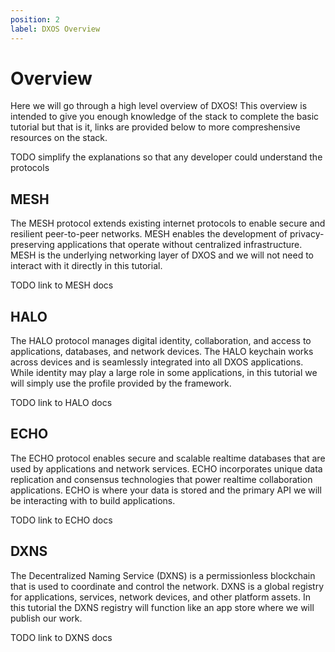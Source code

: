 ```yaml
---
position: 2
label: DXOS Overview
---
```


# Overview

Here we will go through a high level overview of DXOS! This overview is intended to give you enough knowledge of the stack to complete the basic tutorial but that is it, links are provided below to more compreshensive resources on the stack.

TODO simplify the explanations so that any developer could understand the protocols

<!-- X is Y.
X does Z.
You will use X for W. -->

## MESH

The MESH protocol extends existing internet protocols to enable secure and resilient peer-to-peer networks. MESH enables the development of privacy-preserving applications that operate without centralized infrastructure. MESH is the underlying networking layer of DXOS and we will not need to interact with it directly in this tutorial.

TODO link to MESH docs

## HALO

The HALO protocol manages digital identity, collaboration, and access to applications, databases, and network devices. The HALO keychain works across devices and is seamlessly integrated into all DXOS applications. While identity may play a large role in some applications, in this tutorial we will simply use the profile provided by the framework.

TODO link to HALO docs

## ECHO

The ECHO protocol enables secure and scalable realtime databases that are used by applications and network services. ECHO incorporates unique data replication and consensus technologies that power realtime collaboration applications. ECHO is where your data is stored and the primary API we will be interacting with to build applications.

TODO link to ECHO docs

## DXNS

The Decentralized Naming Service (DXNS) is a permissionless blockchain that is used to coordinate and control the network. DXNS is a global registry for applications, services, network devices, and other platform assets. In this tutorial the DXNS registry will function like an app store where we will publish our work.

TODO link to DXNS docs
